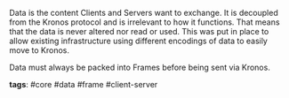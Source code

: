Data is the content Clients and Servers want to exchange. It is decoupled from the Kronos protocol and is irrelevant to how it functions. That means that the data is never altered nor read or used. This was put in place to allow existing infrastructure using different encodings of data to easily move to Kronos.

Data must always be packed into Frames before being sent via Kronos.

**tags**: #core #data #frame #client-server